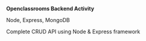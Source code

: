 **Openclassrooms Backend Activity**

Node, Express, MongoDB

Complete CRUD API using Node & Express framework
